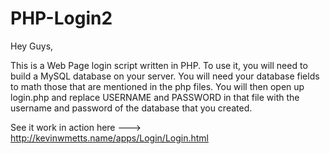 PHP-Login2
==========
Hey Guys,

This is a Web Page login script written in PHP. To use it, you will need to build a MySQL database on your server. You will need your
database fields to math those that are mentioned in the php files. You will then open up login.php and replace USERNAME and PASSWORD in that file with the username and password
of the database that you created.  

See it work in action here --->  http://kevinwmetts.name/apps/Login/Login.html 
